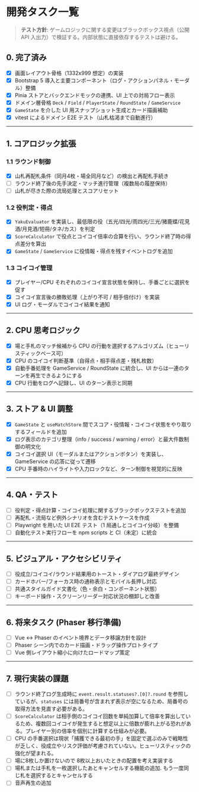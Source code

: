 # 開発タスク一覧

> **テスト方針**: ゲームロジックに関する変更はブラックボックス視点（公開 API 入出力）で検証する。内部状態に直接依存するテストは避ける。

## 0. 完了済み
- [x] 画面レイアウト骨格（1332x999 想定）の実装
- [x] Bootstrap 5 導入と主要コンポーネント（ログ・アクションパネル・モーダル）整備
- [x] Pinia ストアとバックエンドモックの連携、UI 上での対局フロー表示
- [x] ドメイン層骨格 `Deck` / `Field` / `PlayerState` / `RoundState` / `GameService`
- [x] `GameState` を介した UI 用スナップショット生成とカード描画補助
- [x] vitest によるドメイン E2E テスト（山札枯渇まで自動進行）

---

## 1. コアロジック拡張
### 1.1 ラウンド制御
- [x] 山札再配札条件（同月4枚・場全同月など）の検出と再配札手続き
- [ ] ラウンド終了後の先手決定・マッチ進行管理（複数局の履歴保持）
- [ ] 山札が尽きた際の流局処理とスコアリセット

### 1.2 役判定・得点
- [x] `YakuEvaluator` を実装し、最低限の役（五光/四光/雨四光/三光/猪鹿蝶/花見酒/月見酒/短冊/タネ/カス）を判定
- [x] `ScoreCalculator` で役点とコイコイ倍率の合算を行い、ラウンド終了時の得点差分を算出
- [x] `GameState` / `GameService` に役情報・得点を残すイベントログを追加

### 1.3 コイコイ管理
- [x] プレイヤー/CPU それぞれのコイコイ宣言状態を保持し、手番ごとに選択を促す
- [x] コイコイ宣言後の勝敗処理（上がり不可 / 相手倍付け）を実装
- [x] UI ログ・モーダルでコイコイ結果を通知

---

## 2. CPU 思考ロジック
- [x] 場と手札のマッチ候補から CPU の行動を選択するアルゴリズム（ヒューリスティックベース可）
- [x] CPU のコイコイ判断基準（自得点・相手得点差・残札枚数）
- [x] 自動手番処理を GameService / RoundState に統合し、UI からは一連のターンを再生できるようにする
- [x] CPU 行動をログへ記録し、UI のターン表示と同期

---

## 3. ストア & UI 調整
- [x] `GameState` と `useMatchStore` 間でスコア・役情報・コイコイ状態をやり取りするフィールドを追加
- [x] ログ表示のカテゴリ整理（info / success / warning / error）と最大件数制御の明文化
- [x] コイコイ選択 UI（モーダルまたはアクションボタン）を実装し、GameService の応答に従って遷移
- [x] CPU 手番時のハイライトや入力ロックなど、ターン制御を視覚的に反映

---

## 4. QA・テスト
- [ ] 役判定・得点計算・コイコイ処理に関するブラックボックステストを追加
- [ ] 再配札・流局など例外シナリオを含むテストケースを作成
- [ ] Playwright を用いた UI E2E テスト（1 局通しとコイコイ分岐）を整備
- [ ] 自動化テスト実行フローを npm scripts と CI（未定）に統合

---

## 5. ビジュアル・アクセシビリティ
- [ ] 役成立/コイコイ/ラウンド結果用のトースト・ダイアログ最終デザイン
- [ ] カードホバー/フォーカス時の通称表示とモバイル長押し対応
- [ ] 共通スタイルガイド文書化（色・余白・コンポーネント状態）
- [ ] キーボード操作・スクリーンリーダー対応状況の棚卸しと改善

---

## 6. 将来タスク (Phaser 移行準備)
- [ ] Vue ↔︎ Phaser のイベント境界とデータ移譲方針を設計
- [ ] Phaser シーン内でのカード描画・ドラッグ操作プロトタイプ
- [ ] Vue 側レイアウト縮小に向けたロードマップ策定

---

## 7. 現行実装の課題
- [ ] ラウンド終了ログ生成時に `event.result.statuses?.[0]?.round` を参照しているが、`statuses` には局番号が含まれず表示が空になるため、局番号の取得方法を見直す必要がある。
- [ ] `ScoreCalculator` は相手側のコイコイ回数を単純加算して倍率を算出しているため、複数回コイコイが発生すると想定以上に倍数が膨れ上がる恐れがある。プレイヤー別の倍率を個別に計算する仕組みが必要。
- [ ] CPU の手番選択は現状「捕獲できる最初の手」を固定で選ぶのみで戦略性が乏しく、役成立やリスク評価が考慮されていない。ヒューリスティックの強化が望まれる。
- [ ] 場に8枚しか置けないので 8枚以上おいたときの配置を考え実装する
- [ ] 場札または手札を一枚選択したあとキャンセルする機能の追加. もう一度同じ札を選択するとキャンセルする
- [ ] 音声再生の追加

